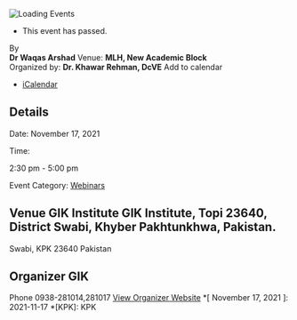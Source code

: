 ![Loading Events](https://giki.edu.pk/event/seminar-on-construction-safety-ehs/)
  * This event has passed.


By  
**Dr Waqas Arshad**
Venue: **MLH, New Academic Block**  
Organized by: **Dr. Khawar Rehman, DcVE**
Add to calendar 
  * [ iCalendar ](webcal://giki.edu.pk/event/seminar-on-construction-safety-ehs/?ical=1)


##  Details  

Date: 
     November 17, 2021  

Time: 
    
2:30 pm - 5:00 pm  

Event Category:
    [Webinars](https://giki.edu.pk/events/category/webinars/)
##  Venue       GIK Institute       GIK Institute, Topi 23640, District Swabi, Khyber Pakhtunkhwa, Pakistan.   
Swabi, KPK 23640 Pakistan
## Organizer      GIK  

Phone 
     0938-281014,281017       [View Organizer Website](https://www.giki.edu.pk)
  *[ November 17, 2021 ]: 2021-11-17
  *[KPK]: KPK
